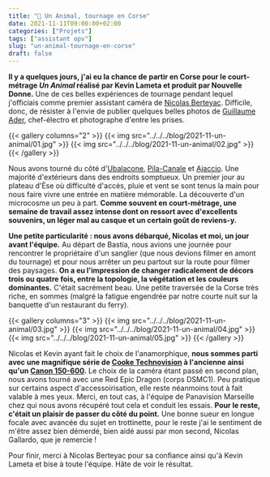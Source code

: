 ```yaml
---
title: "🎥 Un Animal, tournage en Corse"
date: 2021-11-11T09:00:00+02:00
categories: ["Projets"]
tags: ["assistant opv"]
slug: "un-animal-tournage-en-corse"
draft: false
---
```


**Il y a quelques jours, j'ai eu la chance de partir en Corse pour le court-métrage *Un Animal* réalisé par Kevin Lameta et produit par Nouvelle Donne.** Une de ces belles expériences de tournage pendant lequel j'officiais comme premier assistant caméra de [Nicolas Berteyac](http://www.nicolasberteyac.com). Difficile, donc, de résister à l'envie de publier quelques belles photos de [Guillaume Ader](https://guillaumeader.com), chef-électro et photographe d'entre les prises.<!--more--> 

{{< gallery columns="2" >}}
  {{< img src="../../../blog/2021-11-un-animal/01.jpg" >}}
  {{< img src="../../../blog/2021-11-un-animal/02.jpg" >}}
{{< /gallery >}}

Nous avons tourné du côté d'[Ubalacone](https://www.openstreetmap.org/relation/2815284#map=13/41.8256/8.9557), [Pila-Canale](https://www.openstreetmap.org/relation/2815242) et [Ajaccio](https://www.openstreetmap.org/relation/73283). Une majorité d'extérieurs dans des endroits somptueux. Un premier jour au plateau d'Èse où difficulté d'accès, pluie et vent se sont tenus la main pour nous faire vivre une entrée en matière mémorable. La découverte d'un microcosme un peu à part. **Comme souvent en court-métrage, une semaine de travail assez intense dont on ressort avec d'excellents souvenirs, un léger mal au casque et un certain goût de reviens-y.**

**Une petite particularité : nous avons débarqué, Nicolas et moi, un jour avant l'équipe.** Au départ de Bastia, nous avions une journée pour rencontrer le propriétaire d'un sanglier (que nous devions filmer en amont du tournage) et pour nous arrêter un peu partout sur la route pour filmer des paysages. **On a eu l'impression de changer radicalement de décors trois ou quatre fois, entre la topologie, la végétation et les couleurs dominantes.** C'était sacrément beau. Une petite traversée de la Corse très riche, en sommes (malgré la fatigue engendrée par notre courte nuit sur la banquette d'un restaurant du ferry).

{{< gallery columns="3" >}}
  {{< img src="../../../blog/2021-11-un-animal/03.jpg" >}}
  {{< img src="../../../blog/2021-11-un-animal/04.jpg" >}}
  {{< img src="../../../blog/2021-11-un-animal/05.jpg" >}}
{{< /gallery >}}

Nicolas et Kevin ayant fait le choix de l'anamorphique, **nous sommes parti avec une magnifique série de [Cooke Technovision](https://www.tsf.fr/technovision-vintage/) à l'ancienne ainsi qu'un [Canon 150-600](https://www.alangordon.com/rental/lenses/35mm/zooms/150-600mm-canon).** Le choix de la caméra étant passé en second plan, nous avons tourné avec une Red Epic Dragon (corps DSMC1). Peu pratique sur certains aspect d'accessoirisation, elle reste néanmoins tout à fait valable à mes yeux. Merci, en tout cas, à l'équipe de Panavision Marseille chez qui nous avons récupéré tout cela et conduit les essais. **Pour le reste, c'était un plaisir de passer du côté du point.** Une bonne sueur en longue focale avec avancée du sujet en trottinette, pour le reste j'ai le sentiment de m'être assez bien démerdé, bien aidé aussi par mon second, Nicolas Gallardo, que je remercie !

Pour finir, merci à Nicolas Berteyac pour sa confiance ainsi qu'à Kevin Lameta et bise à toute l'équipe. Hâte de voir le résultat.
